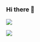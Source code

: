 ### Hi there 👋

<a style="all: revert;" href="https://github.com/anuraghazra/github-readme-stats"><img align="top" src="https://github-readme-stats.vercel.app/api?username=tarlepp&count_private=true&show_icons=true" /></a>

<a style="all: revert;" href="https://github.com/anuraghazra/github-readme-stats">
  <img align="top" src="https://github-readme-stats.vercel.app/api/top-langs/?username=tarlepp&layout=compact" />
</a>

<!--
**tarlepp/tarlepp** is a ✨ _special_ ✨ repository because its `README.md` (this file) appears on your GitHub profile.

Here are some ideas to get you started:

- 🔭 I’m currently working on ...
- 🌱 I’m currently learning ...
- 👯 I’m looking to collaborate on ...
- 🤔 I’m looking for help with ...
- 💬 Ask me about ...
- 📫 How to reach me: ...
- 😄 Pronouns: ...
- ⚡ Fun fact: ...
-->
